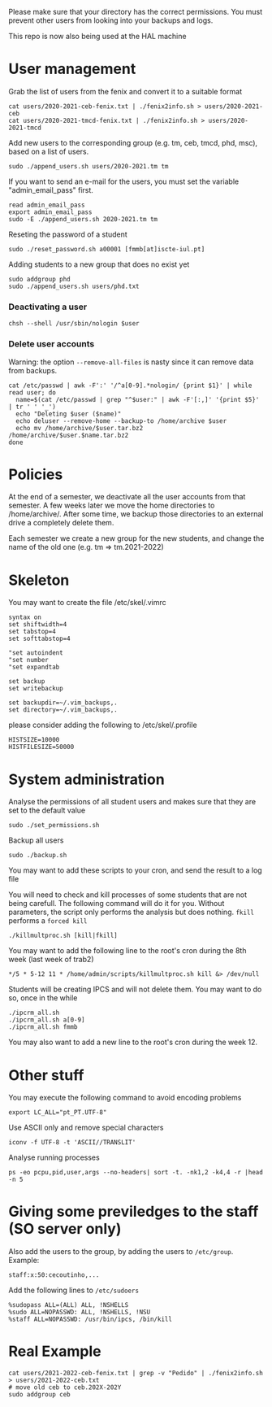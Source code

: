 Please make sure that your directory has the correct permissions.
You must prevent other users from looking into your backups and logs.

This repo is now also being used at the HAL machine

# User management

Grab the list of users from the fenix and convert it to a suitable format

	cat users/2020-2021-ceb-fenix.txt | ./fenix2info.sh > users/2020-2021-ceb
	cat users/2020-2021-tmcd-fenix.txt | ./fenix2info.sh > users/2020-2021-tmcd

Add new users to the corresponding group (e.g. tm, ceb, tmcd, phd, msc), based on a list of users.    

    sudo ./append_users.sh users/2020-2021.tm tm

If you want to send an e-mail for the users, you must set the variable "admin\_email\_pass" first.

	read admin_email_pass
	export admin_email_pass
	sudo -E ./append_users.sh 2020-2021.tm tm

Reseting the password of a student 

    sudo ./reset_password.sh a00001 [fmmb[at]iscte-iul.pt]
   
Adding students to a new group that does no exist yet 

    sudo addgroup phd
    sudo ./append_users.sh users/phd.txt

### Deactivating a user

    chsh --shell /usr/sbin/nologin $user


### Delete user accounts

Warning: the option `--remove-all-files` is nasty since it can remove data from backups. 

    cat /etc/passwd | awk -F':' '/^a[0-9].*nologin/ {print $1}' | while read user; do
      name=$(cat /etc/passwd | grep "^$user:" | awk -F'[:,]' '{print $5}' | tr ' ' '_')
      echo "Deleting $user ($name)"
      echo deluser --remove-home --backup-to /home/archive $user
      echo mv /home/archive/$user.tar.bz2 /home/archive/$user.$name.tar.bz2
    done


# Policies

At the end of a semester, we deactivate all the user accounts from that semester. 
A few weeks later we move the home directories to /home/archive/.
After some time, we backup those directories to an external drive a completely delete them. 

Each semester we create a new group for the new students, and change the name of the old one (e.g. tm => tm.2021-2022)

# Skeleton

You may want to create the file /etc/skel/.vimrc

	syntax on
	set shiftwidth=4
	set tabstop=4
	set softtabstop=4
	
	"set autoindent
	"set number
	"set expandtab

	set backup
	set writebackup

	set backupdir=~/.vim_backups,.
	set directory=~/.vim_backups,.

please consider adding the following to /etc/skel/.profile

	HISTSIZE=10000
	HISTFILESIZE=50000

# System administration

Analyse the permissions of all student users and makes sure that they are set to the default value

	sudo ./set_permissions.sh

Backup all users
	
	sudo ./backup.sh

You may want to add these scripts to your cron, and send the result to a log file


You will need to check and kill processes of some students that are not being carefull. The following command will do it for you. Without parameters, the script only performs the analysis but does nothing. `fkill` performs a `forced kill`
	
	./killmultproc.sh [kill|fkill]

You may want to add the following line to the root's cron during the 8th week (last week of trab2)

	*/5 * 5-12 11 * /home/admin/scripts/killmultproc.sh kill &> /dev/null

Students will be creating IPCS and will not delete them. You may want to do so, once in the while

	./ipcrm_all.sh
	./ipcrm_all.sh a[0-9]
	./ipcrm_all.sh fmmb

You may also want to add a new line to the root's cron during the week 12.

# Other stuff

You may execute the following command to avoid encoding problems

    export LC_ALL="pt_PT.UTF-8"

Use ASCII only and remove special characters 

    iconv -f UTF-8 -t 'ASCII//TRANSLIT'
   
Analyse running processes 

    ps -eo pcpu,pid,user,args --no-headers| sort -t. -nk1,2 -k4,4 -r |head -n 5


# Giving some previledges to the staff (SO server only)

Also add the users to the group, by adding the users to `/etc/group`. Example:
    
    staff:x:50:cecoutinho,...

Add the following lines to `/etc/sudoers` 

    %sudopass ALL=(ALL) ALL, !NSHELLS
    %sudo ALL=NOPASSWD: ALL, !NSHELLS, !NSU
    %staff ALL=NOPASSWD: /usr/bin/ipcs, /bin/kill


# Real Example

    cat users/2021-2022-ceb-fenix.txt | grep -v "Pedido" | ./fenix2info.sh  > users/2021-2022-ceb.txt
    # move old ceb to ceb.202X-202Y
    sudo addgroup ceb


